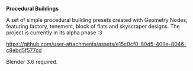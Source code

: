 **Procedural Buildings**

A set of simple procedural building presets created with Geometry Nodes,
featuring factory, tenement, block of flats and skyscraper designs.
The project is currently in its alpha phase :3

https://github.com/user-attachments/assets/e15c0cf0-80d5-409e-8046-c8ebd5f577cd

Blender 3.6 required.
